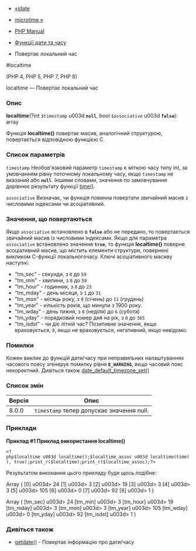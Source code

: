 - [«idate](function.idate.md)
- [microtime »](function.microtime.md)

- [PHP Manual](index.md)
- [Функції дати та часу](ref.datetime.md)
- Повертає локальний час

#localtime

(PHP 4, PHP 5, PHP 7, PHP 8)

localtime — Повертає локальний час

### Опис

**localtime**(?int `$timestamp` u003d **`null`**, bool `$associative` u003d
**`false`**): array

Функція **localtime()** повертає масив, аналогічний структурою,
повертається відповідною функцією C.

### Список параметрів

`timestamp`
Необов'язковий параметр `timestamp` є міткою часу
типу int, за умовчанням рівну поточному локальному часу, якщо
`timestamp` не вказаний або **`null`**. Іншими словами, значення по
замовчування дорівнює результату функції [time()](function.time.md).

`associative`
Визначає, чи функція повинна повертати звичайний масив з числовими
індексами чи асоціативний.

### Значення, що повертаються

Якщо `associative` встановлено в **`false`** або не передано, то
повертається звичайний масив із числовими індексами. Якщо для параметра
`associative` встановлено значення **`true`**, то функція
**localtime()** поверне асоціативний масив, що містить елементи
структури, повернені викликом C-функції локальногочасу. Ключі
асоціативного масиву наступні:

- "tm_sec" - секунди, з `0` до `59`
- "tm_min" - хвилини, з `0` до `59`
- "tm_hour" - годинник, з `0` до `23`
- "tm_mday" - день місяця, з `1` до `31`
- "tm_mon" - місяць року, з `0` (січень) до `11` (грудень)
- "tm_year" - кількість років, що минули з 1900 року.
- "tm_wday" - день тижня, з `0` (неділя) до `6` (субота)
- "tm_yday" - порядковий номер дня на рік, з `0` до `365`
- "tm_isdst" - чи діє літній час? Позитивне значення,
якщо враховується, `0`, якщо не враховується, негативний, якщо
невідомо.

### Помилки

Кожен виклик до функцій дати/часу при неправильних налаштуваннях
часового поясу згенерує помилку рівня **`E_WARNING`**, якщо часовий
пояс некоректний. Дивіться також
[date_default_timezone_set()](function.date-default-timezone-set.md)

### Список змін

| Версія | Опис                                      |
| ------ | ----------------------------------------- |
| 8.0.0  | `timestamp` тепер допускає значення null. |

### Приклади

**Приклад #1 Приклад використання **localtime()****

` <?php$localtime u003d localtime();$localtime_assoc u003d localtime(time(), true);print_r($localtime);print_r($localtime_assoc);?> `

Результатом виконання цього прикладу буде щось подібне:

Array
(
[0] u003d> 24
[1] u003d> 3
[2] u003d> 19
[3] u003d> 3
[4] u003d> 3
[5] u003d> 105
[6] u003d> 0
[7] u003d> 92
[8] u003d> 1
)

Array
(
[tm_sec] u003d> 24
[tm_min] u003d> 3
[tm_hour] u003d> 19
[tm_mday] u003d> 3
[tm_mon] u003d> 3
[tm_year] u003d> 105
[tm_wday] u003d> 0
[tm_yday] u003d> 92
[tm_isdst] u003d> 1
)

### Дивіться також

- [getdate()](function.getdate.md) - Повертає інформацію про
дати/часу
